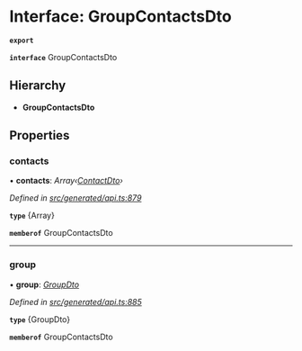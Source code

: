 # Interface: GroupContactsDto

**`export`** 

**`interface`** GroupContactsDto

## Hierarchy

* **GroupContactsDto**

## Properties

###  contacts

• **contacts**: *Array‹[ContactDto](_generated_api_.contactdto.md)›*

*Defined in [src/generated/api.ts:879](https://github.com/mailslurp/mailslurp-client-ts-js/blob/507ad2d/src/generated/api.ts#L879)*

**`type`** {Array<ContactDto>}

**`memberof`** GroupContactsDto

___

###  group

• **group**: *[GroupDto](_generated_api_.groupdto.md)*

*Defined in [src/generated/api.ts:885](https://github.com/mailslurp/mailslurp-client-ts-js/blob/507ad2d/src/generated/api.ts#L885)*

**`type`** {GroupDto}

**`memberof`** GroupContactsDto
